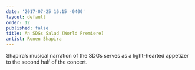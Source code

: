 ```yaml
---
date: '2017-07-25 16:15 -0400'
layout: default
order: 12
published: false
title: An SDGs Salad (World Premiere)
artist: Ronen Shapira
---
```

Shapira’s musical narration of the SDGs serves as a light-hearted appetizer to the second half of the concert.
